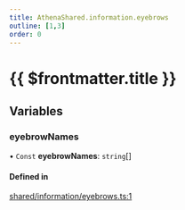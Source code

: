 ```yaml
---
title: AthenaShared.information.eyebrows
outline: [1,3]
order: 0
---
```


# {{ $frontmatter.title }}


## Variables

### eyebrowNames

• `Const` **eyebrowNames**: `string`[]

#### Defined in

[shared/information/eyebrows.ts:1](https://github.com/Stuyk/altv-athena/blob/90cd63d/src/core/shared/information/eyebrows.ts#L1)
